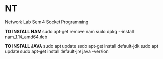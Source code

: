 # NT
Network Lab Sem 4 Socket Programming

**TO INSTALL NAM**
sudo apt-get remove nam
sudo dpkg --install nam_1.14_amd64.deb

**TO INSTALL JAVA**
sudo apt update
sudo apt-get install default-jdk
sudo apt update
sudo apt-get install default-jre
java -version
